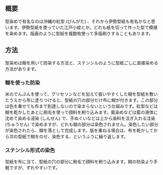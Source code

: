 ## 概要

型染めで有名なのは沖縄の紅型 (びんがた) 、それから伊勢型紙も有名かなと思います。伊勢型紙を使っていた江戸小紋とか。どれも紙を切って作った型で模様を染めます。版画のように型紙を複数枚使って多版刷りすることもあります。

## 方法

型染めは糊を用いて防染する方法と、ステンシルのように型紙ごしに直接染める方法があります。

### 糊を使った防染

米のでんぷんを使って、グリセリンなどを加えて扱いやすくした糊を型紙を敷いたうえから布に塗りつけると、型紙の穴の部分だけ布に糊が付きます。この部分は色を乗せても布まで到達しないので染まらないという仕組みです。紅型などは糊を乾かしたあとに刷毛を使って顔料を刷り込みます。藍染めなどは藍の液体に沈めて染める浸染 (しんぜん) で、手ぬぐいなどは上から染料を注ぎ入れる注染 (ちゅうせん) で染めますが、どれも糊の部分は染色されません。染色したい部分が染色されたら、糊を落として完成します。版を重ねる場合は、布を乾かしてから次の型紙で糊をのせ、染色する、というふうに繰り返します。

### ステンシル形式の染色

型紙を布に当て、型紙の穴の部分に刷毛で顔料を刷り込みます。糊の防染より手軽ですが、ずれやすいです。
